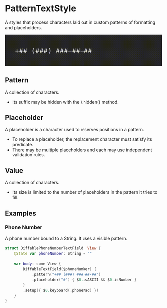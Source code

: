 # PatternTextStyle

A styles that process characters laid out in custom patterns of formatting and placeholders.

![DiffablePhoneNumberTextField.gif](../Assets/DiffablePhoneNumberTextField.gif)

## Pattern

A collection of characters.

- Its suffix may be hidden with the \\.hidden() method.

## Placeholder

A placeholder is a character used to reserves positions in a pattern. 

- To replace a placeholder, the replacement character must satisfy its predicate.
- There may be multiple placeholders and each may use independent validation rules.

## Value

A collection of characters. 

- Its size is limited to the number of placeholders in the pattern it tries to fill.

## Examples

### Phone Number

A phone number bound to a String. It uses a visible pattern.

```swift
struct DiffablePhoneNumberTextField: View {
    @State var phoneNumber: String = ""
    
    var body: some View {
        DiffableTextField($phoneNumber) {
            .pattern("+## (###) ###-##-##")
            .placeholder("#") { $0.isASCII && $0.isNumber }
        }
        .setup({ $0.keyboard(.phonePad) })
    }
}
```
